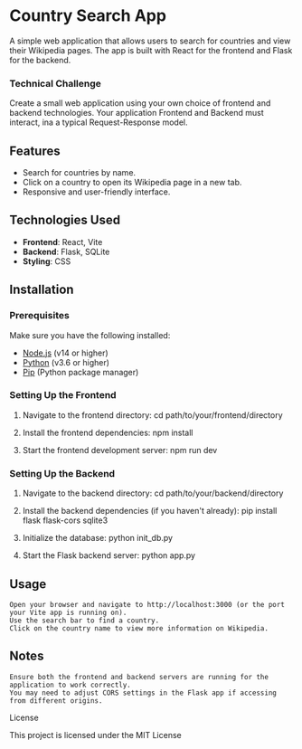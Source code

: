 # Country Search App

A simple web application that allows users to search for countries and view their Wikipedia pages. The app is built with React for the frontend and Flask for the backend.

### Technical Challenge

Create a small web application using your own choice of frontend and backend technologies.
Your application Frontend and Backend must interact, ina a typical Request-Response model.

## Features

- Search for countries by name.
- Click on a country to open its Wikipedia page in a new tab.
- Responsive and user-friendly interface.

## Technologies Used

- **Frontend**: React, Vite
- **Backend**: Flask, SQLite
- **Styling**: CSS

## Installation

### Prerequisites

Make sure you have the following installed:

- [Node.js](https://nodejs.org/en/) (v14 or higher)
- [Python](https://www.python.org/downloads/) (v3.6 or higher)
- [Pip](https://pip.pypa.io/en/stable/installation/) (Python package manager)

### Setting Up the Frontend

1. Navigate to the frontend directory:
   cd path/to/your/frontend/directory

2. Install the frontend dependencies:
   npm install

3. Start the frontend development server:
   npm run dev

### Setting Up the Backend

1. Navigate to the backend directory:
   cd path/to/your/backend/directory

2. Install the backend dependencies (if you haven't already):
   pip install flask flask-cors sqlite3

3. Initialize the database:
   python init_db.py

4. Start the Flask backend server:
   python app.py

## Usage

    Open your browser and navigate to http://localhost:3000 (or the port your Vite app is running on).
    Use the search bar to find a country.
    Click on the country name to view more information on Wikipedia.

## Notes

    Ensure both the frontend and backend servers are running for the application to work correctly.
    You may need to adjust CORS settings in the Flask app if accessing from different origins.

License

This project is licensed under the MIT License
